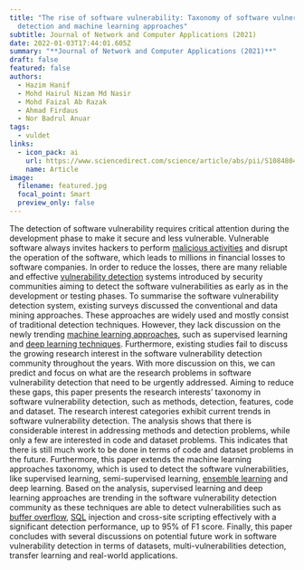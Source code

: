```yaml
---
title: "The rise of software vulnerability: Taxonomy of software vulnerabilities
  detection and machine learning approaches"
subtitle: Journal of Network and Computer Applications (2021)
date: 2022-01-03T17:44:01.605Z
summary: "**Journal of Network and Computer Applications (2021)**"
draft: false
featured: false
authors:
  - Hazim Hanif
  - Mohd Hairul Nizam Md Nasir
  - Mohd Faizal Ab Razak
  - Ahmad Firdaus
  - Nor Badrul Anuar
tags:
  - vuldet
links:
  - icon_pack: ai
    url: https://www.sciencedirect.com/science/article/abs/pii/S1084804521000369
    name: Article
image:
  filename: featured.jpg
  focal_point: Smart
  preview_only: false
---
```

The detection of software vulnerability requires critical attention during the development phase to make it secure and less vulnerable. Vulnerable software always invites hackers to perform [malicious activities](https://www.sciencedirect.com/topics/computer-science/malicious-activity "Learn more about malicious activities from ScienceDirect's AI-generated Topic Pages") and disrupt the operation of the software, which leads to millions in financial losses to software companies. In order to reduce the losses, there are many reliable and effective [vulnerability detection](https://www.sciencedirect.com/topics/computer-science/vulnerability-detection "Learn more about vulnerability detection from ScienceDirect's AI-generated Topic Pages") systems introduced by security communities aiming to detect the software vulnerabilities as early as in the development or testing phases. To summarise the software vulnerability detection system, existing surveys discussed the conventional and data mining approaches. These approaches are widely used and mostly consist of traditional detection techniques. However, they lack discussion on the newly trending [machine learning approaches](https://www.sciencedirect.com/topics/computer-science/machine-learning-approach "Learn more about machine learning approaches from ScienceDirect's AI-generated Topic Pages"), such as supervised learning and [deep learning techniques](https://www.sciencedirect.com/topics/computer-science/deep-learning-technique "Learn more about deep learning techniques from ScienceDirect's AI-generated Topic Pages"). Furthermore, existing studies fail to discuss the growing research interest in the software vulnerability detection community throughout the years. With more discussion on this, we can predict and focus on what are the research problems in software vulnerability detection that need to be urgently addressed. Aiming to reduce these gaps, this paper presents the research interests’ taxonomy in software vulnerability detection, such as methods, detection, features, code and dataset. The research interest categories exhibit current trends in software vulnerability detection. The analysis shows that there is considerable interest in addressing methods and detection problems, while only a few are interested in code and dataset problems. This indicates that there is still much work to be done in terms of code and dataset problems in the future. Furthermore, this paper extends the machine learning approaches taxonomy, which is used to detect the software vulnerabilities, like supervised learning, semi-supervised learning, [ensemble learning](https://www.sciencedirect.com/topics/computer-science/ensemble-learning "Learn more about ensemble learning from ScienceDirect's AI-generated Topic Pages") and deep learning. Based on the analysis, supervised learning and deep learning approaches are trending in the software vulnerability detection community as these techniques are able to detect vulnerabilities such as [buffer overflow](https://www.sciencedirect.com/topics/computer-science/buffer-overflow "Learn more about buffer overflow from ScienceDirect's AI-generated Topic Pages"), [SQL](https://www.sciencedirect.com/topics/computer-science/structured-query-language "Learn more about SQL from ScienceDirect's AI-generated Topic Pages") injection and cross-site scripting effectively with a significant detection performance, up to 95% of F1 score. Finally, this paper concludes with several discussions on potential future work in software vulnerability detection in terms of datasets, multi-vulnerabilities detection, transfer learning and real-world applications.